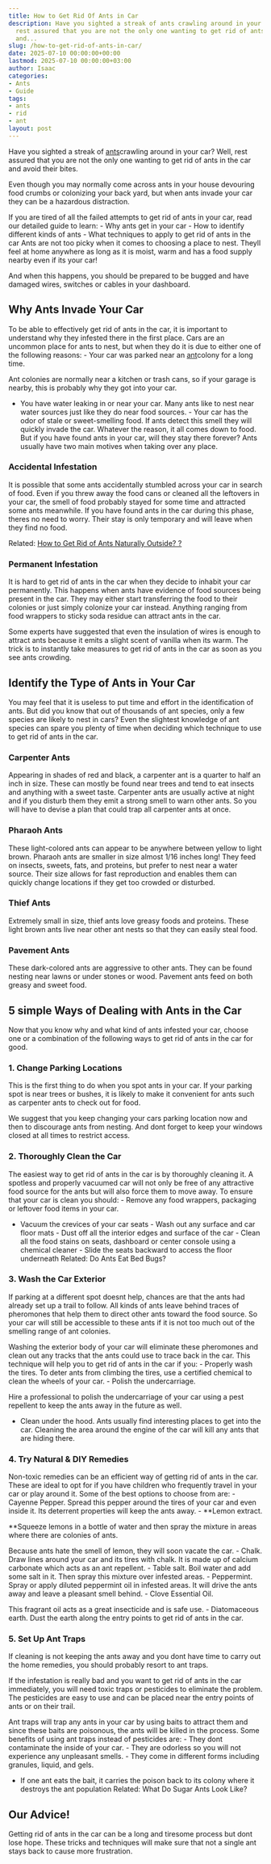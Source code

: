 ```yaml
---
title: How to Get Rid Of Ants in Car
description: Have you sighted a streak of ants crawling around in your car? Well,
  rest assured that you are not the only one wanting to get rid of ants in the car
  and...
slug: /how-to-get-rid-of-ants-in-car/
date: 2025-07-10 00:00:00+00:00
lastmod: 2025-07-10 00:00:00+03:00
author: Isaac
categories:
- Ants
- Guide
tags:
- ants
- rid
- ant
layout: post
---
```

Have you sighted a streak of [ants](https://pestpolicy.com/how-to-get-rid-of-ants-in-the-bathroom/)crawling around in your car? Well, rest assured that you are not the only one wanting to get rid of ants in the car and avoid their bites.

Even though you may normally come across ants in your house devouring food crumbs or colonizing your back yard, but when ants invade your car they can be a hazardous distraction.

If you are tired of all the failed attempts to get rid of ants in your car, read our detailed guide to learn: - Why ants get in your car - How to identify different kinds of ants - What techniques to apply to get rid of ants in the car Ants are not too picky when it comes to choosing a place to nest. Theyll feel at home anywhere as long as it is moist, warm and has a food supply nearby even if its your car!

And when this happens, you should be prepared to be bugged and have damaged wires, switches or cables in your dashboard.

##  Why Ants Invade Your Car

To be able to effectively get rid of ants in the car, it is important to understand why they infested there in the first place. Cars are an uncommon place for ants to nest, but when they do it is due to either one of the following reasons: - Your car was parked near an [ant](https://pestpolicy.com/how-to-get-rid-of-ants-naturally-outside/)colony for a long time.

Ant colonies are normally near a kitchen or trash cans, so if your garage is nearby, this is probably why they got into your car.

- You have water leaking in or near your car. Many ants like to nest near water sources just like they do near food sources. - Your car has the odor of stale or sweet-smelling food. If ants detect this smell they will quickly invade the car. Whatever the reason, it all comes down to food. But if you have found ants in your car, will they stay there forever? Ants usually have two main motives when taking over any place.

###  Accidental Infestation

It is possible that some ants accidentally stumbled across your car in search of food. Even if you threw away the food cans or cleaned all the leftovers in your car, the smell of food probably stayed for some time and attracted some ants meanwhile. If you have found ants in the car during this phase, theres no need to worry. Their stay is only temporary and will leave when they find no food.

Related: [How to Get Rid of Ants Naturally Outside? ? ](https://pestpolicy.com/how-to-get-rid-of-ants-naturally-outside/)

###  Permanent Infestation

It is hard to get rid of ants in the car when they decide to inhabit your car permanently. This happens when ants have evidence of food sources being present in the car. They may either start transferring the food to their colonies or just simply colonize your car instead. Anything ranging from food wrappers to sticky soda residue can attract ants in the car.

Some experts have suggested that even the insulation of wires is enough to attract ants because it emits a slight scent of vanilla when its warm. The trick is to instantly take measures to get rid of ants in the car as soon as you see ants crowding.

##  Identify the Type of Ants in Your Car

You may feel that it is useless to put time and effort in the identification of ants. But did you know that out of thousands of ant species, only a few species are likely to nest in cars? Even the slightest knowledge of ant species can spare you plenty of time when deciding which technique to use to get rid of ants in the car.

###  Carpenter Ants

Appearing in shades of red and black, a carpenter ant is a quarter to half an inch in size. These can mostly be found near trees and tend to eat insects and anything with a sweet taste. Carpenter ants are usually active at night and if you disturb them they emit a strong smell to warn other ants. So you will have to devise a plan that could trap all carpenter ants at once.

###  Pharaoh Ants

These light-colored ants can appear to be anywhere between yellow to light brown. Pharaoh ants are smaller in size almost 1/16 inches long! They feed on insects, sweets, fats, and proteins, but prefer to nest near a water source. Their size allows for fast reproduction and enables them can quickly change locations if they get too crowded or disturbed.

###  Thief Ants

Extremely small in size, thief ants love greasy foods and proteins. These light brown ants live near other ant nests so that they can easily steal food.

###  Pavement Ants

These dark-colored ants are aggressive to other ants. They can be found nesting near lawns or under stones or wood. Pavement ants feed on both greasy and sweet food.

##  5 simple Ways of Dealing with Ants in the Car

Now that you know why and what kind of ants infested your car, choose one or a combination of the following ways to get rid of ants in the car for good.

###  1. Change Parking Locations

This is the first thing to do when you spot ants in your car. If your parking spot is near trees or bushes, it is likely to make it convenient for ants such as carpenter ants to check out for food.

We suggest that you keep changing your cars parking location now and then to discourage ants from nesting. And dont forget to keep your windows closed at all times to restrict access.

###  2. Thoroughly Clean the Car

The easiest way to get rid of ants in the car is by thoroughly cleaning it. A spotless and properly vacuumed car will not only be free of any attractive food source for the ants but will also force them to move away. To ensure that your car is clean you should: - Remove any food wrappers, packaging or leftover food items in your car.

- Vacuum the crevices of your car seats - Wash out any surface and car floor mats - Dust off all the interior edges and surface of the car - Clean all the food stains on seats, dashboard or center console using a chemical cleaner - Slide the seats backward to access the floor underneath Related: Do Ants Eat Bed Bugs?

###  3. Wash the Car Exterior

If parking at a different spot doesnt help, chances are that the ants had already set up a trail to follow. All kinds of ants leave behind traces of pheromones that help them to direct other ants toward the food source. So your car will still be accessible to these ants if it is not too much out of the smelling range of ant colonies.

Washing the exterior body of your car will eliminate these pheromones and clean out any tracks that the ants could use to trace back in the car. This technique will help you to get rid of ants in the car if you: - Properly wash the tires. To deter ants from climbing the tires, use a certified chemical to clean the wheels of your car. - Polish the undercarriage.

Hire a professional to polish the undercarriage of your car using a pest repellent to keep the ants away in the future as well.

- Clean under the hood. Ants usually find interesting places to get into the car. Cleaning the area around the engine of the car will kill any ants that are hiding there.

###  4. Try Natural & DIY Remedies

Non-toxic remedies can be an efficient way of getting rid of ants in the car. These are ideal to opt for if you have children who frequently travel in your car or play around it. Some of the best options to choose from are: - Cayenne Pepper. Spread this pepper around the tires of your car and even inside it. Its deterrent properties will keep the ants away. - **Lemon extract.

**Squeeze lemons in a bottle of water and then spray the mixture in areas where there are colonies of ants.

Because ants hate the smell of lemon, they will soon vacate the car. - Chalk. Draw lines around your car and its tires with chalk. It is made up of calcium carbonate which acts as an ant repellent. - Table salt. Boil water and add some salt in it. Then spray this mixture over infested areas. - Peppermint. Spray or apply diluted peppermint oil in infested areas. It will drive the ants away and leave a pleasant smell behind. - Clove Essential Oil.

This fragrant oil acts as a great insecticide and is safe use. - Diatomaceous earth. Dust the earth along the entry points to get rid of ants in the car.

###  5. Set Up Ant Traps

If cleaning is not keeping the ants away and you dont have time to carry out the home remedies, you should probably resort to ant traps.

If the infestation is really bad and you want to get rid of ants in the car immediately, you will need toxic traps or pesticides to eliminate the problem. The pesticides are easy to use and can be placed near the entry points of ants or on their trail.

Ant traps will trap any ants in your car by using baits to attract them and since these baits are poisonous, the ants will be killed in the process. Some benefits of using ant traps instead of pesticides are: - They dont contaminate the inside of your car. - They are odorless so you will not experience any unpleasant smells. - They come in different forms including granules, liquid, and gels.

- If one ant eats the bait, it carries the poison back to its colony where it destroys the ant population Related: What Do Sugar Ants Look Like?

##  Our Advice!

Getting rid of ants in the car can be a long and tiresome process but dont lose hope. These tricks and techniques will make sure that not a single ant stays back to cause more frustration.
